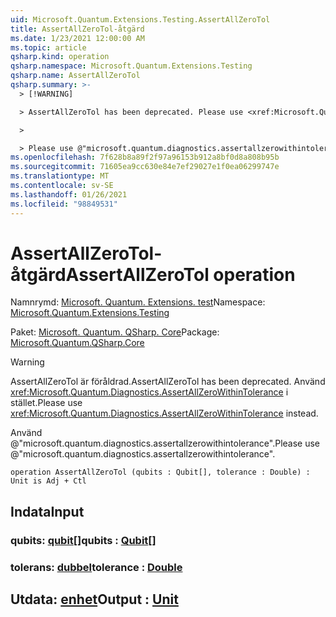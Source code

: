 ```yaml
---
uid: Microsoft.Quantum.Extensions.Testing.AssertAllZeroTol
title: AssertAllZeroTol-åtgärd
ms.date: 1/23/2021 12:00:00 AM
ms.topic: article
qsharp.kind: operation
qsharp.namespace: Microsoft.Quantum.Extensions.Testing
qsharp.name: AssertAllZeroTol
qsharp.summary: >-
  > [!WARNING]

  > AssertAllZeroTol has been deprecated. Please use <xref:Microsoft.Quantum.Diagnostics.AssertAllZeroWithinTolerance> instead.

  >

  > Please use @"microsoft.quantum.diagnostics.assertallzerowithintolerance".
ms.openlocfilehash: 7f628b8a89f2f97a96153b912a8bf0d8a808b95b
ms.sourcegitcommit: 71605ea9cc630e84e7ef29027e1f0ea06299747e
ms.translationtype: MT
ms.contentlocale: sv-SE
ms.lasthandoff: 01/26/2021
ms.locfileid: "98849531"
---
```

# <a name="assertallzerotol-operation"></a><span data-ttu-id="7d3cb-102">AssertAllZeroTol-åtgärd</span><span class="sxs-lookup"><span data-stu-id="7d3cb-102">AssertAllZeroTol operation</span></span>

<span data-ttu-id="7d3cb-103">Namnrymd: [Microsoft. Quantum. Extensions. test](xref:Microsoft.Quantum.Extensions.Testing)</span><span class="sxs-lookup"><span data-stu-id="7d3cb-103">Namespace: [Microsoft.Quantum.Extensions.Testing](xref:Microsoft.Quantum.Extensions.Testing)</span></span>

<span data-ttu-id="7d3cb-104">Paket: [Microsoft. Quantum. QSharp. Core](https://nuget.org/packages/Microsoft.Quantum.QSharp.Core)</span><span class="sxs-lookup"><span data-stu-id="7d3cb-104">Package: [Microsoft.Quantum.QSharp.Core](https://nuget.org/packages/Microsoft.Quantum.QSharp.Core)</span></span>


> [!WARNING]
> <span data-ttu-id="7d3cb-105">AssertAllZeroTol är föråldrad.</span><span class="sxs-lookup"><span data-stu-id="7d3cb-105">AssertAllZeroTol has been deprecated.</span></span> <span data-ttu-id="7d3cb-106">Använd <xref:Microsoft.Quantum.Diagnostics.AssertAllZeroWithinTolerance> i stället.</span><span class="sxs-lookup"><span data-stu-id="7d3cb-106">Please use <xref:Microsoft.Quantum.Diagnostics.AssertAllZeroWithinTolerance> instead.</span></span>
>
> <span data-ttu-id="7d3cb-107">Använd @"microsoft.quantum.diagnostics.assertallzerowithintolerance".</span><span class="sxs-lookup"><span data-stu-id="7d3cb-107">Please use @"microsoft.quantum.diagnostics.assertallzerowithintolerance".</span></span>



```qsharp
operation AssertAllZeroTol (qubits : Qubit[], tolerance : Double) : Unit is Adj + Ctl
```


## <a name="input"></a><span data-ttu-id="7d3cb-108">Indata</span><span class="sxs-lookup"><span data-stu-id="7d3cb-108">Input</span></span>

### <a name="qubits--qubit"></a><span data-ttu-id="7d3cb-109">qubits: [qubit](xref:microsoft.quantum.lang-ref.qubit)[]</span><span class="sxs-lookup"><span data-stu-id="7d3cb-109">qubits : [Qubit](xref:microsoft.quantum.lang-ref.qubit)[]</span></span>




### <a name="tolerance--double"></a><span data-ttu-id="7d3cb-110">tolerans: [dubbel](xref:microsoft.quantum.lang-ref.double)</span><span class="sxs-lookup"><span data-stu-id="7d3cb-110">tolerance : [Double](xref:microsoft.quantum.lang-ref.double)</span></span>





## <a name="output--unit"></a><span data-ttu-id="7d3cb-111">Utdata: [enhet](xref:microsoft.quantum.lang-ref.unit)</span><span class="sxs-lookup"><span data-stu-id="7d3cb-111">Output : [Unit](xref:microsoft.quantum.lang-ref.unit)</span></span>

